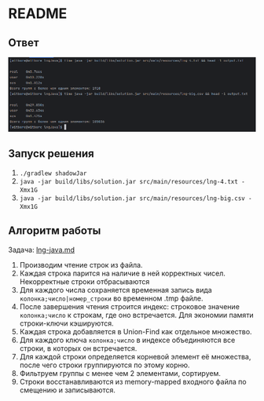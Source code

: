 # README
## Ответ
![img.png](docs/images/img.png)

## Запуск решения
1. `./gradlew shadowJar`
2. `java -jar build/libs/solution.jar src/main/resources/lng-4.txt -Xmx1G`
3. `java -jar build/libs/solution.jar src/main/resources/lng-big.csv -Xmx1G`

## Алгоритм работы
Задача: [lng-java.md](docs/lng-java.md)
1. Производим чтение строк из файла.
2. Каждая строка парится на наличие в ней корректных чисел. Некорректные строки отбрасываются
3. Для каждого числа сохраняется временная запись вида `колонка;число|номер_строки` во временном .tmp файле.
4. После завершения чтения строится индекс: строковое значение `колонка;число` к строкам, где оно встречается. Для экономии памяти строки-ключи кэшируются. 
5. Каждая строка добавляется в Union-Find как отдельное множество.
6. Для каждого ключа `колонка;число` в индексе объединяются все строки, в которых он встречается.
7. Для каждой строки определяется корневой элемент её множества, после чего строки группируются по этому корню. 
8. Фильтруем группы с менее чем 2 элементами, сортируем.
9. Строки восстанавливаются из memory-mapped входного файла по смещению и записываются.
